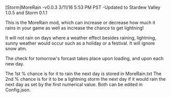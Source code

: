[Storm]MoreRain
-v0.0.3
3/11/16 5:53 PM PST
-Updated to Stardew Valley 1.0.5 and Storm 0.1.1

This is the MoreRain mod, which can increase or decrease how much it rains in your game as well as increase the chance to get lightning! 

It will not rain on days where a weather effect besides raining, lightning, sunny weather would occur such as a holiday or a festival. It will ignore snow atm. 

The check for tomorrow's forcast takes place upon loading, and upon each new day. 

The 1st % chance is for it to rain the next day is stored in MoreRain.txt The 2nd % chance is for it to be a lightning storm the next day if it would rain the next day as set by the first numerical value. Both can be edited in Config.json.
